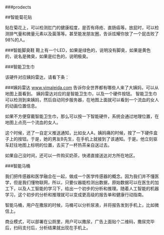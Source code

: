 ###prodects

##智能菊花贴

贴在菊花上，可以检测肛门的健康程度，是否有痔疮、直肠癌等。放屁时，可以检测排气量和微量元素以及菌落等。甚至能发朋友圈，告诉炫耀你放了一个屁击败了98%的人。

###智能脚臭鞋
鞋上有一个LED，如果是绿色的，说明没有脚臭，如果是黄色的，说名是微臭，如果是红色的，说明极臭。

###智能卫生巾

该硬件对应姨妈雷达，请看下条：

###姨妈雷达
www.yimaleida.com
告诉你全世界都有哪些人来了大姨妈，可以从地图上面看到。
姨妈雷达对应的是智能卫生巾，以及一个硬件按钮。
智能卫生巾可以检测到来姨妈，然后自动同步服务器，在地图上面就可以看到一个流血的女人的动画位置信息。

如果不方便穿戴智能卫生巾，那么可以按一下智能硬件，系统会通过地理位置，在地图上点亮一个流血的女人。

这个时候，还了一自定义推送通知，比如女人A，姨妈痛的时候，按了一下硬件盒子上的按钮。于是，她的男友B先生，在手机上就接到了该通知。于是。他立刻驱车赶往地图上标明的位置，去买了一杯热茶亲自送过去。

如果自己没时间，还可以一件购买奶茶，快递直接送达对方所在地区。

###智能马桶

我们把传感器和医学融合在一起，做成一个医学传感器的概念。因为我们并不懂医学，但是我们懂物联网，所以，只要仪器能检测出数据，原始数据可以在医生的加工下，以及人工智能的学习下，给出一个初步的分析和推理。随着人工智能的机器学习，这个初步的分析和推理就可以变成更高级的报告单和健康行动指南。

智能马桶，用户在撒尿的时候，马桶可以分析尿液，并将报告发到手机上，比如微信上。

商业模式，可以部署在公厕里，用户可以撒尿，广告上面贴个二维码，撒尿完毕后，扫码支付后，分析结果就出现在手机上。

